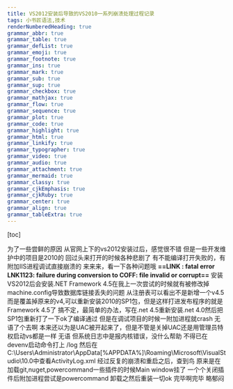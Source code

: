 ```yaml
---
title: VS2012安装后导致的VS2010一系列崩溃处理过程记录
tags: 小书匠语法,技术
renderNumberedHeading: true
grammar_abbr: true
grammar_table: true
grammar_defList: true
grammar_emoji: true
grammar_footnote: true
grammar_ins: true
grammar_mark: true
grammar_sub: true
grammar_sup: true
grammar_checkbox: true
grammar_mathjax: true
grammar_flow: true
grammar_sequence: true
grammar_plot: true
grammar_code: true
grammar_highlight: true
grammar_html: true
grammar_linkify: true
grammar_typographer: true
grammar_video: true
grammar_audio: true
grammar_attachment: true
grammar_mermaid: true
grammar_classy: true
grammar_cjkEmphasis: true
grammar_cjkRuby: true
grammar_center: true
grammar_align: true
grammar_tableExtra: true
---
```


[toc]

为了一些尝鲜的原因
从官网上下的vs2012安装过后，感觉很不错
但是一些开发维护中的项目是2010的
回过头来打开的时候各种悲剧了
有不能编译打开失败的，有附加IIS进程调试直接崩溃的
来来来，看一下各种问题哦
**==LINK : fatal error LNK1123: failure during conversion to COFF: file invalid or corrupt==**
安装VS2012后会安装.NET Framework 4.5在我上一次尝试的时候就有被修改掉machine.config导致数据库链接丢失的问题
从注册表可以看出不是新增一个v4.5而是覆盖掉原来的v4,可以重新安装2010的SP1包，但是这样打进发布程序的就是Framework 4.5了
搞不定，最简单的办法，写在.net 4.5重新安装.net 4.0然后把SP1包重新打了一下ok了编译通过
但是在调试项目的时候一附加进程就crash
无语了个去啊
本来还以为是UAC被开起来了，但是不管是关掉UAC还是用管理员特权启动vs都是一样
无语
但系统日志中是报内核错误，没什么帮助
不得已在devenv启动命令打上 /log 然后在
C:\Users\Administrator\AppData[%APPDATA%]\Roaming\Microsoft\VisualStudio\10.0中查看ActivityLog.xml
经过反复的崩溃和重启之后，查到鸟
原来是在加载git,nuget,powercommand一些插件的时候Main window挂了
一个个关闭插件后附加进程尝试是powercommand
卸载之然后重装一切ok
完毕啊完毕 略郁闷